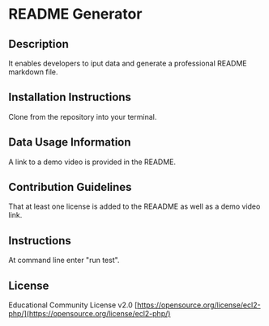 
# README Generator

## Description
It enables developers to iput data and generate a professional README markdown file.
    

## Installation Instructions
Clone from the repository into your terminal.
    

## Data Usage Information
A link to a demo video is provided in the README.
    

## Contribution Guidelines
That at least one license is added to the REAADME as well as a demo video link.
    

## Instructions
At command line enter "run test".

## License
Educational Community License v2.0
[https://opensource.org/license/ecl2-php/](https://opensource.org/license/ecl2-php/)

    

